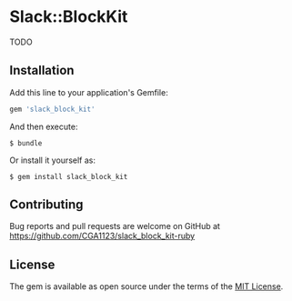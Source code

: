 # Slack::BlockKit

TODO

## Installation

Add this line to your application's Gemfile:

```ruby
gem 'slack_block_kit'
```

And then execute:

    $ bundle

Or install it yourself as:

    $ gem install slack_block_kit

## Contributing

Bug reports and pull requests are welcome on GitHub at https://github.com/CGA1123/slack_block_kit-ruby

## License

The gem is available as open source under the terms of the [MIT License](https://opensource.org/licenses/MIT).
